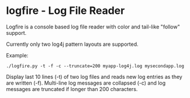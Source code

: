logfire - Log File Reader
=========================

Logfire is a console based log file reader with color and tail-like "follow" support.

Currently only two log4j pattern layouts are supported.

Example:

    ./logfire.py -t -f -c --truncate=200 myapp-log4j.log mysecondapp.log

Display last 10 lines (-t) of two log files and reads new log entries as they are written (-f).
Multi-line log messages are collapsed (-c) and log messages are truncated if longer than 200 characters.

